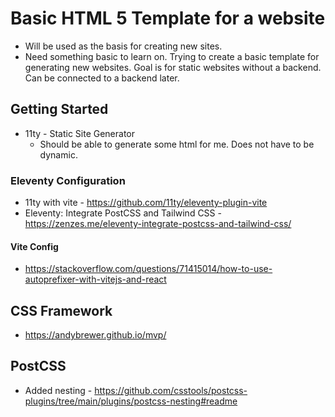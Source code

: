 # Basic HTML 5 Template for a website
* Will be used as the basis for creating new sites.
* Need something basic to learn on.
Trying to create a basic template for generating new websites. Goal is for static websites without a backend. Can be connected to a backend later.
## Getting Started
* 11ty - Static Site Generator
  * Should be able to generate some html for me. Does not have to be dynamic.

### Eleventy Configuration
* 11ty with vite - https://github.com/11ty/eleventy-plugin-vite
* Eleventy: Integrate PostCSS and Tailwind CSS - https://zenzes.me/eleventy-integrate-postcss-and-tailwind-css/
#### Vite Config
* https://stackoverflow.com/questions/71415014/how-to-use-autoprefixer-with-vitejs-and-react

## CSS Framework
* https://andybrewer.github.io/mvp/

## PostCSS
* Added nesting - https://github.com/csstools/postcss-plugins/tree/main/plugins/postcss-nesting#readme
